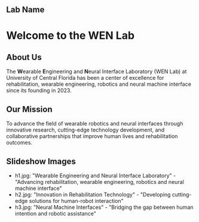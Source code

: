 ## Lab Name
# Welcome to the WEN Lab

## About Us
The **W**earable **E**ngineering and **N**eural Interface Laboratory (WEN Lab) at University of Central Florida has been a center of excellence for rehabilitation, wearable engineering, robotics and neural machine interface since its founding in 2023.

## Our Mission
To advance the field of wearable robotics and neural interfaces through innovative research, cutting-edge technology development, and collaborative partnerships that improve human lives and rehabilitation outcomes.

## Slideshow Images
- h1.jpg: "Wearable Engineering and Neural Interface Laboratory" - "Advancing rehabilitation, wearable engineering, robotics and neural machine interface"
- h2.jpg: "Innovation in Rehabilitation Technology" - "Developing cutting-edge solutions for human-robot interaction"
- h3.jpg: "Neural Machine Interfaces" - "Bridging the gap between human intention and robotic assistance" 